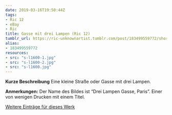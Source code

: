 ```yaml
---
date: 2019-03-16T19:50:44Z
tags:
- Ric 12
- eBay
- Ric
title: Gasse mit drei Lampen (Ric 12)
tumblr_url: https://ric-unknownartist.tumblr.com/post/183499559772/short-description-alley-with-three-lamps-notes
alias:
- 183499559772
resources:
- src: "s-l1600-1.jpg"
- src: "s-l1600-2.jpg"
- src: "s-l1600.jpg"
---
```


**Kurze Beschreibung** Eine kleine Straße oder Gasse mit drei Lampen.

**Anmerkungen:** Der Name des Bildes ist “Drei Lampen Gasse, Paris”. Einer von wenigen Drucken mit einem Titel.

[Weitere Einträge für dieses Werk](/tags/ric-12)
